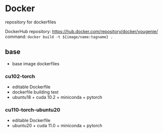 # Docker
repository for dockerfiles  

DockerHub repository: https://hub.docker.com/repository/docker/yougenie/  
command: `docker build -t ${image/name:tagname} .` 

## base
* base image dockerfiles

### cu102-torch
* editable Dockerfile
* dockerfile building test
* ubuntu18 + cuda 10.2 + miniconda + pytorch

### cu110-torch-ubuntu20
* editable Dockerfile
* ubuntu20 + cuda 11.0 + miniconda + pytorch


